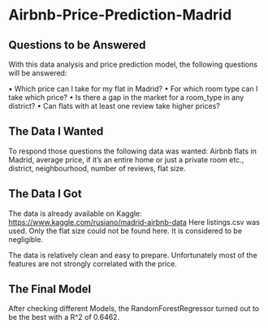 # Airbnb-Price-Prediction-Madrid

## Questions to be Answered

With this data analysis and price prediction model, the following questions will be answered:

•	Which price can I take for my flat in Madrid? 
•	For which room type can I take which price?
•	Is there a gap in the market for a room_type in any district? 
•	Can flats with at least one review take higher prices?

## The Data I Wanted
To respond those questions the following data was wanted: Airbnb flats in Madrid, average price, if it’s an entire home or just a private room etc., district, neighbourhood, number of reviews, flat size.

## The Data I Got
The data is already available on Kaggle: https://www.kaggle.com/rusiano/madrid-airbnb-data
Here listings.csv was used. Only the flat size could not be found here. It is considered to be negligible.

The data is relatively clean and easy to prepare.
Unfortunately most of the features are not strongly correlated with the price. 

## The Final Model
After checking different Models, the RandomForestRegressor turned out to be the best with a R^2 of 0.6462.


